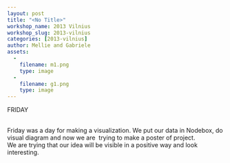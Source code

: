 ```yaml
---
layout: post
title: "<No Title>"
workshop_name: 2013 Vilnius
workshop_slug: 2013-vilnius
categories: [2013-vilnius]
author: Mellie and Gabriele 
assets:
  -
    filename: m1.png
    type: image
  -
    filename: g1.png
    type: image
---
```

FRIDAY<div><br /></div><div>Friday was a day for making a visualization. We put our data in Nodebox, do visual diagram and now we are &nbsp;trying to make a poster of project.&nbsp;</div><div>We are trying that our idea will be visible in a positive way and look interesting.&nbsp;</div><div><br /></div>
